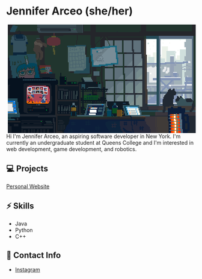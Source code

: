 # Jennifer Arceo (she/her)
<img src="images/0e798f91138755ce7386df586f6feb3b.gif" align="right" alt="desk with cat">
<br></br>
<p align="left">
Hi I'm Jennifer Arceo, an aspiring software developer in New York. I'm currently an undergraduate student at Queens College and I'm interested in web development, game development, and robotics.
</p>

## 💻 Projects
[Personal Website](jenniferarceo.github.io) 

## ⚡ Skills
* Java
* Python
* C++

## 💌 Contact Info
* [Instagram](instagram.com/jennifer.arceo)
